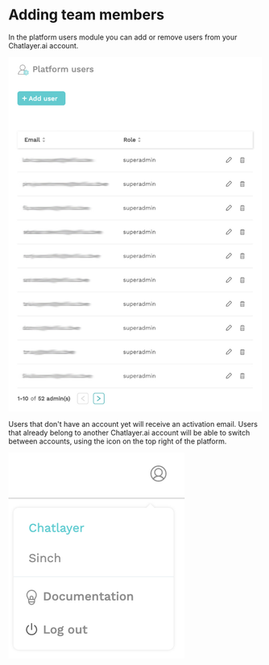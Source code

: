 # Adding team members

In the platform users module you can add or remove users from your Chatlayer.ai account. 



![](../.gitbook/assets/image%20%28259%29.png)

Users that don't have an account yet will receive an activation email. Users that already belong to another Chatlayer.ai account will be able to switch between accounts, using the icon on the top right of the platform.

![](../.gitbook/assets/image%20%28203%29.png)

